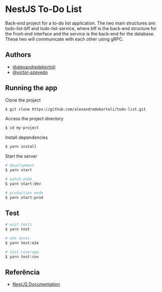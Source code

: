 
# NestJS To-Do List

Back-end project for a to-do list application. 
The two main structures are: todo-list-bff and todo-list-service,
where bff is the back-end structure for the front-end interface and
the service is the back-end for the database. These two will communicate
with each other using gRPC.




## Authors

- [@alexandredebortoli](https://www.github.com/alexandredebortoli)
- [@victor-azevedo](https://github.com/victor-azevedo)




## Running the app

Clone the project

```bash
$ git clone https://github.com/alexandredebortoli/todo-list.git
```

Access the project directory

```bash
$ cd my-project
```

Install dependencies

```bash
$ yarn install
```

Start the server

```bash
# development
$ yarn start

# watch mode
$ yarn start:dev

# production mode
$ yarn start:prod
```


## Test

```bash
# unit tests
$ yarn test

# e2e tests
$ yarn test:e2e

# test coverage
$ yarn test:cov
```
## Referência

 - [NestJS Documentation](https://docs.nestjs.com/)
